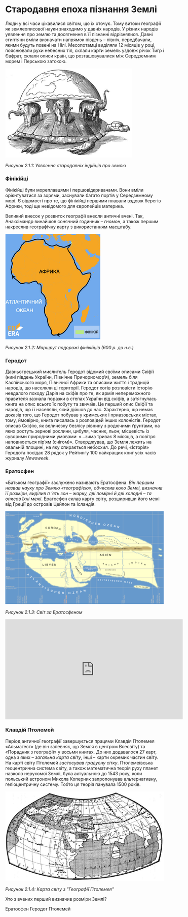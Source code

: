 # Cтародавня епоха пізнання Землі

<div class="space">
<p>Люди у всі часи цікавилися світом, що їх оточує. Тому витоки географії як землеописової науки знаходимо у давніх народів. У різних народів уявлення про землю та досягнення в її пізнанні відрізнялися. <span class="p1">Давні єгиптяни</span> вміли визначати напрямок південь – північ, передбачали, якими будуть повені на Нілі. <span class="p1">Месопотамці</span> виділяли 12 місяців у році, пояснювали рухи небесних тіл, склали карти земель уздовж річок Тигр і  Євфрат, склали описи країн, що розташовувалися між Середземним морем і Перською затокою.</p>
</div>

<div class="space">
<div class="center">
<img src="../pics/1pic.jpg" width="400px" class="center"/>
<p><i>Рисунок 2.1.1:  Уявлення стародавніх індійців про землю</i></p>
</div>
</div>

<h3>Фінікійці</h3>
<p><span class="p1">Фінікійці</span> були мореплавцями і першовідкривачами. Вони вміли орієнтуватися за зорями, заснували багато портів у Середземному морі. Є відомості про те, що фінікійці першими плавали вздовж берегів Африки, тоді ще невідомого для європейців материка.</p>

<div class="space">
<p>Великий внесок у розвиток географії внесли античні вчені. Так, <p1>Анаксімандр</p1> винайшов сонячний годинник – <i>гномон</i>, а також першим накреслив географічну карту з використанням масштабу.</p>
</div>

<div class="space">
<div class="center">
<img src="../pics/finik.jpg" width="300px" class="center"/>
<p><i>Рисунок 2.1.2: Маршрут подорожі фінікійців (600 р. до н.є.)</i></p>
</div>
</div>

<h3>Геродот</h3>
<p>Давньогрецький мислитель <span class="p1">Геродот</span> відомий своїми описами Скіфії (нині південь України, Північне Причорномор’я), земель біля Каспійського моря, Північної Африки та описами життя і традицій народів, що населяли ці території. Геродот хотів розповісти історію невдалого походу <p1>Дарія</p1> на скіфів  про те, як армія непереможного правителя зазнала поразки в степах України від cкіфів, а затягнулась книга на опис всього їх побуту та звичаїв.  Це перший опис Скіфії та народів, що її населяли, який дійшов до нас. Характерно, що немає доказів того, що Геродот побував у кримських і приазовських містах, тому, ймовірно, книга писалась з розповідей інших колоністів. Геродот описав Скіфію, як величезну безлісу рівнину з родючими ґрунтами, на яких ростуть зернові рослини, цибуля, часник, льон; місцевість із суворими природними умовами: «...зима триває 8 місяців, а повітря наповнюється пір’ям (снігом)». Стверджував, що Земля лежить на овальній площині, на яку спирається небосхил. До речі, «Історія» Геродота посідає 28 рядок у Рейтингу 100 найкращих книг усіх часів журналу <i>Newsweek</i>.</p>

<h3>Ератосфен</h3>
<div class="space">
<p>«Батьком географії» заслужено називають <span class="p1">Ератосфена</span>. <i>Він першим назвав науку про Землю «географією», обчислив коло Землі, визначив її розміри, виділив п ’ять зон – жарку, дві помірні й дві холодні – та описав їхні межі</i>. Ератосфен склав карту світу, розширивши його межі від Греції до островів Цейлон та Ісландія.</p>
</div>

<div class="space">
<div class="center">
<img src="../pics/pic4.png" width="500px" class="center"/>
<p><i>Рисунок 2.1.3:  Світ за Ератосфеном</i></p>
</div>
</div>

<div class="space">
<div class="fluidMedia">
<iframe align="center" width="560" height="315" src="https://www.youtube.com/embed/1THnJoJyPDw" frameborder="0" allowfullscreen></iframe>
</div>
<div class="popup">
</div>
</div>

<h3>Клавдій Птолемей</h3>
<div class="space">
<p>Період античної географії завершується працями <span class="p1">Клавдія Птолемея</span> «Альмагест» (де він запевняє, що Земля є центром Всесвіту) та «Порадник з географії» у восьми книгах. До них додавалося 27 карт, одна з яких – <i>загальна карта світу</i>, інші – карти окремих частин світу. На карті світу Птолемей <i>застосував градусну сітку</i>. Птолемеївська геоцентрична система світу, а також математична теорія руху планет навколо нерухомої Землі, була актуальною до 1543 року, коли польський астроном Микола Коперник запропонував альтернативну, геліоцентричну систему. Тобто ця теорія панувала 1500 років.</p>
</div>

<div class="space">
<div class="center">
<img src="../pics/pic5.jpg" width="500px" class="center"/>
<p><i>Рисунок 2.1.4:  Карта світу з "Географії Птолемея"</i></p>
</div>
</div>

<quiz correctLabel="correct" incorrectLabel="incorrect" checkLabel="check">
<question text="">
<p>Хто з вчених перший визначив розміри Землі?</p>
<answer correct>Ератосфен</answer>
<answer>Геродот</answer>
<answer>Птолемей</answer>
</question>
</quiz>
